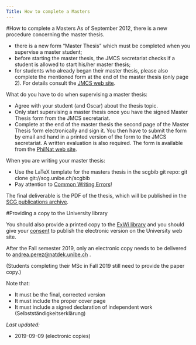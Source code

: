 ```yaml
---
Title: How to complete a Masters
---
```

#How to complete a Masters
As of September 2012, there is a new procedure concerning the master thesis.

-  there is a new form “Master Thesis” which must be completed when you supervise a master student;
-  before starting the master thesis, the JMCS secretariat checks if a student is allowed to start his/her master thesis;
-  for students who already began their master thesis, please also complete the mentioned form at the end of the master thesis (only page 2).
For details consult the [JMCS web site](http://mcs.unibnf.ch/organization/master-thesis).

What do you have to do when supervising a master thesis:

- Agree with your student (and Oscar) about the thesis topic.
- Only start supervising a master thesis once you have the signed Master Thesis form from the JMCS secretariat.
- Complete at the end of the master thesis the second page of the Master Thesis form electronically and sign it. You then have to submit the form by email and hand in a printed version of the form to the JMCS secretariat.
A written evaluation is also required. The form is available from the [PhilNat web site](http://www.philnat.unibe.ch/content/studium/masterabschluss/index_ger.html).

When you are writing your master thesis:


-  Use the LaTeX template for the masters thesis in the scgbib git repo: git clone git://scg.unibe.ch/scgbib
-  Pay attention to [Common Writing Errors](%base_url%/wiki/howtos/commonwritingerrors)!

The final deliverable is the PDF of the thesis, which will be published in the [SCG publications archive](%base_url%/publications).

#Providing a copy to the University library

You should also provide a printed copy to the [ExWi library](%assets_url%/download/forms/OLD/Begleitbrief-englisch.pdf) and you should give your [consent](%assets_url%/download/forms/OLD/Declaration_Diss_E-Library_UB.pdf) to publish the electronic version on the University web site.

After the Fall semester 2019, only an electronic copy needs to be delivered to <a href="mailto:andrea.perez@natdek.unibe.ch">andrea.perez@natdek.unibe.ch</a>
.

(Students completing their MSc in Fall 2019 still need to provide the paper copy.)

Note that:


-  It must be the final, corrected version
-  It must include the proper cover page
-  It must include a signed declaration of independent work (Selbstständigkeitserklärung)

*Last updated:*

-  2019-09-09 (electronic copies)
